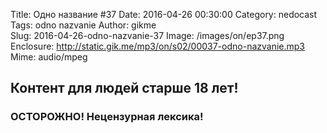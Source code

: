 Title: Одно название #37
Date: 2016-04-26 00:30:00
Category: nedocast  
Tags: odno nazvanie
Author: gikme  
Slug: 2016-04-26-odno-nazvanie-37
Image: /images/on/ep37.png
Enclosure: http://static.gik.me/mp3/on/s02/00037-odno-nazvanie.mp3  
Mime: audio/mpeg

## Контент для людей старше 18 лет!

### ОСТОРОЖНО! Нецензурная лексика!
